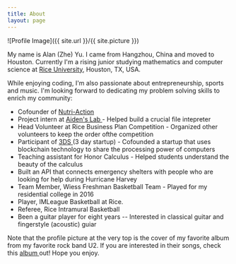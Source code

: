 ```yaml
---
title: About
layout: page
---
```

![Profile Image]({{ site.url }}/{{ site.picture }})

<p>My name is Alan (Zhe) Yu. I came from Hangzhou, China and moved to Houston. Currently I'm a rising junior studying mathematics and computer science at <a href="https://www.rice.edu/">Rice University</a>, Houston, TX, USA. </p>

<p> While enjoying coding, I'm also passionate about entrepreneurship, sports and music. I'm looking forward to dedicating my problem solving skills to enrich my community: </p>

<ul class="skill-list">
	<li>Cofounder of <a href = "https://www.owlspark.com/startup-teams/">Nutri-Action</a></li>
	<li>Project intern at <a href = "https://www.aidenlab.org/">Aiden's Lab </a> - Helped build a crucial file intepreter</li>
	<li>Head Volunteer at Rice Business Plan Competition - Organized other volunteers to keep the order ofthe competition</li>
	<li>Participant of <a href="http://3daystartup.org/">3DS </a>(3 day startup) - Cofounded a startup that uses blockchain technology to share the processing power of computers</li>
	<li>Teaching assistant for Honor Calculus - Helped students understand the beauty of the calculus</li>
	<li>Built an API that connects emergency shelters with people who are looking for help during Hurricane Harvey</li>
	<li>Team Member, Wiess Freshman Basketball Team - Played for my residential college in 2016</li>
	<li>Player, IMLeague Basketball at Rice.</li>
	<li>Referee, Rice Intramural Basketball</li>
	<li>Been a guitar player for eight years -- Interested in classical guitar and fingerstyle (acoustic) guiar</li>
</ul>

<p> Note that the profile picture at the very top is the cover of my favorite album from my favorite rock band U2. If you are interested in their songs, check this <a href="https://en.wikipedia.org/wiki/The_Best_of_1980%E2%80%931990">album </a> out! Hope you enjoy. </p>

